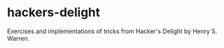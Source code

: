 # hackers-delight
Exercises and implementations of tricks from Hacker's Delight by Henry S. Warren.
